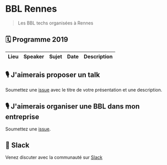 # BBL Rennes

> Les BBL techs organisées à Rennes

## 🗓 Programme 2019

 Lieu | Speaker   | Sujet | Date                         | Description |
:------:|:--------|:-----------------------------|:-------|:--------|



## 🎙 J'aimerais proposer un talk

Soumettez une [issue](https://github.com/rennestech/bbl/issues) avec le titre de votre présentation et une description.

## 🎙 J'aimerais organiser une BBL dans mon entreprise

Soumettez une [issue](https://github.com/rennestech/bbl/issues).

## 👋 Slack

Venez discuter avec la communauté sur [Slack](http://rennestech.slack.com)
